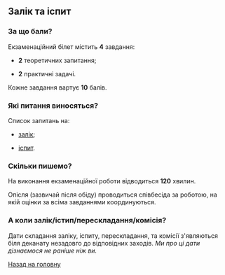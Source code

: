 ## Залік та іспит

### За що бали?

Екзаменаційний білет містить **4** завдання: 

- **2** теоретичних запитання;

- **2** практичні задачі.

Кожне завдання вартує **10** балів.

### Які питання виносяться?

Список запитань на: 

- [залік](mid.md);

- [іспит](fin.md).

### Скільки пишемо?

На виконання екзаменаційної роботи відводиться **120** хвилин.

Опісля (зазвичай після обіду) проводиться співбесіда за роботою, на якій оцінки за всіма завданнями координуються.

### А коли залік/істип/перескладання/комісія?

Дати складання заліку, іспиту, перескладання, та комісії з'являються біля деканату незадовго до відповідних заходів. _Ми про ці дати дізнаємося не раніше ніж ви._

[Назад на головну](../README.md)
